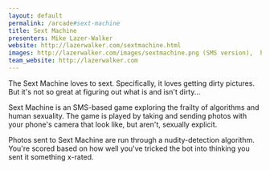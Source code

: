 ```yaml
---
layout: default
permalink: /arcade#sext-machine
title: Sext Machine
presenters: Mike Lazer-Walker
website: http://lazerwalker.com/sextmachine.html
images: http://lazerwalker.com/images/sextmachine.png (SMS version),  http://i.imgur.com/Y0Zy6eQ.png (web version)
team_website: http://lazerwalker.com
---
```

The Sext Machine loves to sext. Specifically, it loves getting dirty pictures. But it's not so great at figuring out what is and isn't dirty...

Sext Machine is an SMS-based game exploring the frailty of algorithms and human sexuality. The game is played by taking and sending photos with your phone's camera that look like, but aren't, sexually explicit.

Photos sent to Sext Machine are run through a nudity-detection algorithm. You're scored based on how well you've tricked the bot into thinking you sent it something x-rated.
